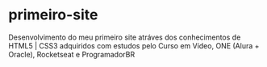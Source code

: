 # primeiro-site
 Desenvolvimento do meu primeiro site atráves dos conhecimentos de HTML5 | CSS3 adquiridos com estudos pelo Curso em Vídeo, ONE (Alura + Oracle), Rocketseat e ProgramadorBR
